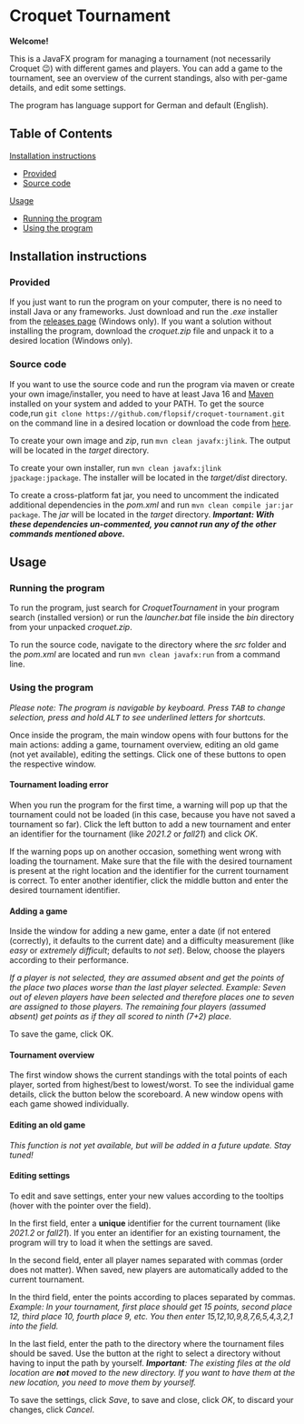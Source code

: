 # Croquet Tournament

**Welcome!**

This is a JavaFX program for managing a tournament (not necessarily Croquet 😉) with different games and players. You
can add a game to the tournament, see an overview of the current standings, also with per-game details, and edit some
settings.

The program has language support for German and default (English).

## Table of Contents

[Installation instructions](#installation-instructions)

- [Provided](#provided)
- [Source code](#source-code)

[Usage](#usage)

- [Running the program](#running-the-program)
- [Using the program](#using-the-program)

## Installation instructions

### Provided

If you just want to run the program on your computer, there is no need to install Java or any frameworks. Just download
and run the *.exe* installer from the [releases page](https://github.com/flopsif/croquet-tournament/releases) (Windows
only). If you want a solution without installing the program, download the *croquet.zip* file and unpack it to a desired
location (Windows only).

### Source code

If you want to use the source code and run the program via maven or create your own image/installer, you need to have at
least Java 16 and [Maven](https://maven.apache.org/) installed on your system and added to your PATH. To get the source
code,run `git clone https://github.com/flopsif/croquet-tournament.git` on the command line in a desired location or
download the code from [here](https://github.com/flopsif/croquet-tournament).

To create your own image and *zip*, run `mvn clean javafx:jlink`. The output will be located in the *target* directory.

To create your own installer, run `mvn clean javafx:jlink jpackage:jpackage`. The installer will be located in the
*target/dist* directory.

To create a cross-platform fat jar, you need to uncomment the indicated additional dependencies in the *pom.xml*
and run `mvn clean compile jar:jar package`. The *jar* will be located in the *target* directory.
***Important: With these dependencies un-commented, you cannot run any of the other commands mentioned above.***

## Usage

### Running the program

To run the program, just search for *CroquetTournament* in your program search (installed version)
or run the *launcher.bat* file inside the *bin* directory from your unpacked *croquet.zip*.

To run the source code, navigate to the directory where the *src* folder and the *pom.xml* are located and
run `mvn clean javafx:run` from a command line.

### Using the program

*Please note: The program is navigable by keyboard. Press <kbd>TAB</kbd> to change selection, press and hold <kbd>
ALT</kbd> to see underlined letters for shortcuts.*

Once inside the program, the main window opens with four buttons for the main actions:
adding a game, tournament overview, editing an old game (not yet available), editing the settings. Click one of these
buttons to open the respective window.

#### Tournament loading error

When you run the program for the first time, a warning will pop up that the tournament could not be loaded
(in this case, because you have not saved a tournament so far). Click the left button to add a new tournament and enter
an identifier for the tournament (like *2021.2* or *fall21*) and click *OK*.

If the warning pops up on another occasion, something went wrong with loading the tournament. Make sure that the file
with the desired tournament is present at the right location and the identifier for the current tournament is correct.
To enter another identifier, click the middle button and enter the desired tournament identifier.

#### Adding a game

Inside the window for adding a new game, enter a date (if not entered (correctly), it defaults to the current date)
and a difficulty measurement (like *easy* or *extremely difficult*; defaults to *not set*). Below, choose the players
according to their performance.

*If a player is not selected, they are assumed absent and get the points of the place two places worse than the last
player selected. Example: Seven out of eleven players have been selected and therefore places one to seven are assigned
to those players. The remaining four players (assumed absent)
get points as if they all scored to ninth (7+2) place.*

To save the game, click OK.

#### Tournament overview

The first window shows the current standings with the total points of each player, sorted from highest/best to
lowest/worst. To see the individual game details, click the button below the scoreboard. A new window opens with each
game showed individually.

#### Editing an old game

*This function is not yet available, but will be added in a future update. Stay tuned!*

#### Editing settings

To edit and save settings, enter your new values according to the tooltips (hover with the pointer over the field).

In the first field, enter a **unique** identifier for the current tournament (like *2021.2* or *fall21*). If you enter
an identifier for an existing tournament, the program will try to load it when the settings are saved.

In the second field, enter all player names separated with commas (order does not matter). When saved, new players are
automatically added to the current tournament.

In the third field, enter the points according to places separated by commas. *Example: In your tournament, first place
should get 15 points, second place 12, third place 10, fourth place 9, etc. You then enter *15,12,10,9,8,7,6,5,4,3,2,1*
into the field.*

In the last field, enter the path to the directory where the tournament files should be saved. Use the button at the
right to select a directory without having to input the path by yourself.
***Important**: The existing files at the old location are **not** moved to the new directory. If you want to have them
at the new location, you need to move them by yourself.*

To save the settings, click *Save*, to save and close, click *OK*, to discard your changes, click *Cancel*.